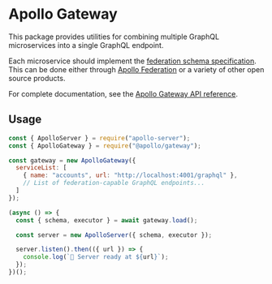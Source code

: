 # Apollo Gateway

This package provides utilities for combining multiple GraphQL microservices into a single GraphQL endpoint.

Each microservice should implement the [federation schema specification](https://www.apollographql.com/docs/apollo-server/federation/federation-spec/). This can be done either through [Apollo Federation](https://github.com/apollographql/apollo-server/tree/master/packages/apollo-federation) or a variety of other open source products.

For complete documentation, see the [Apollo Gateway API reference](https://www.apollographql.com/docs/apollo-server/api/apollo-gateway/).

## Usage

```js
const { ApolloServer } = require("apollo-server");
const { ApolloGateway } = require("@apollo/gateway");

const gateway = new ApolloGateway({
  serviceList: [
    { name: "accounts", url: "http://localhost:4001/graphql" },
    // List of federation-capable GraphQL endpoints...
  ]
});

(async () => {
  const { schema, executor } = await gateway.load();

  const server = new ApolloServer({ schema, executor });

  server.listen().then(({ url }) => {
    console.log(`🚀 Server ready at ${url}`);
  });
})();
```
